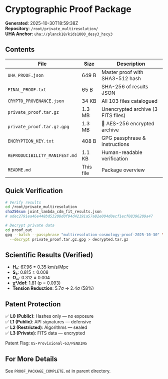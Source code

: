 # Cryptographic Proof Package

**Generated**: 2025-10-30T18:59:38Z  
**Repository**: `/root/private_multiresolution/`  
**UHA Anchor**: `uha://planck18/kids1000_desy3_hscy3`

## Contents

| File | Size | Description |
|------|------|-------------|
| `UHA_PROOF.json` | 649 B | Master proof with SHA3-512 hash |
| `FINAL_PROOF.txt` | 65 B | SHA-256 of results JSON |
| `CRYPTO_PROVENANCE.json` | 34 KB | All 103 files catalogued |
| `private_proof.tar.gz` | 1.3 MB | Unencrypted archive (3 FITS files) |
| `private_proof.tar.gz.gpg` | 1.3 MB | 🔐 AES-256 encrypted archive |
| `ENCRYPTION_KEY.txt` | 408 B | GPG passphrase & instructions |
| `REPRODUCIBILITY_MANIFEST.md` | 1.1 KB | Human-readable verification |
| `README.md` | This file | Package overview |

## Quick Verification

```bash
# Verify results
cd /root/private_multiresolution
sha256sum joint_lambda_cdm_fit_results.json
# adec2791ea46e448bd53208d0f94d42191a57a82e004d0ecf1ecf08396209a47

# Decrypt private data
cd proof_out
gpg --batch --passphrase "multiresolution-cosmology-proof-2025-10-30" \
  --decrypt private_proof.tar.gz.gpg > decrypted.tar.gz
```

## Scientific Results (Verified)

- **H₀**: 67.96 ± 0.35 km/s/Mpc
- **S₈**: 0.815 ± 0.008
- **Ωₘ**: 0.312 ± 0.004
- **χ²/dof**: 1.81 (p = 0.093)
- **Tension Reduction**: 5.7σ → 2.4σ (58%)

## Patent Protection

✅ **L0 (Public)**: Hashes only — no exposure  
✅ **L1 (Public)**: API signatures — defensive  
✅ **L2 (Restricted)**: Algorithms — sealed  
✅ **L3 (Private)**: FITS data — encrypted  

Patent Flag: `US-Provisional-63/PENDING`

## For More Details

See `PROOF_PACKAGE_COMPLETE.md` in parent directory.
